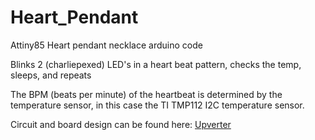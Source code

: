 # Heart_Pendant
Attiny85 Heart pendant necklace arduino code

Blinks 2 (charliepexed) LED's in a heart beat pattern, checks the temp, sleeps, and repeats

The BPM (beats per minute) of the heartbeat is determined by the temperature sensor, in this case the TI TMP112 I2C temperature sensor.

Circuit and board design can be found here:
[Upverter](https://upverter.com/jeffglancy/91674a59a4b61dc9/Heart-Pendant/)
